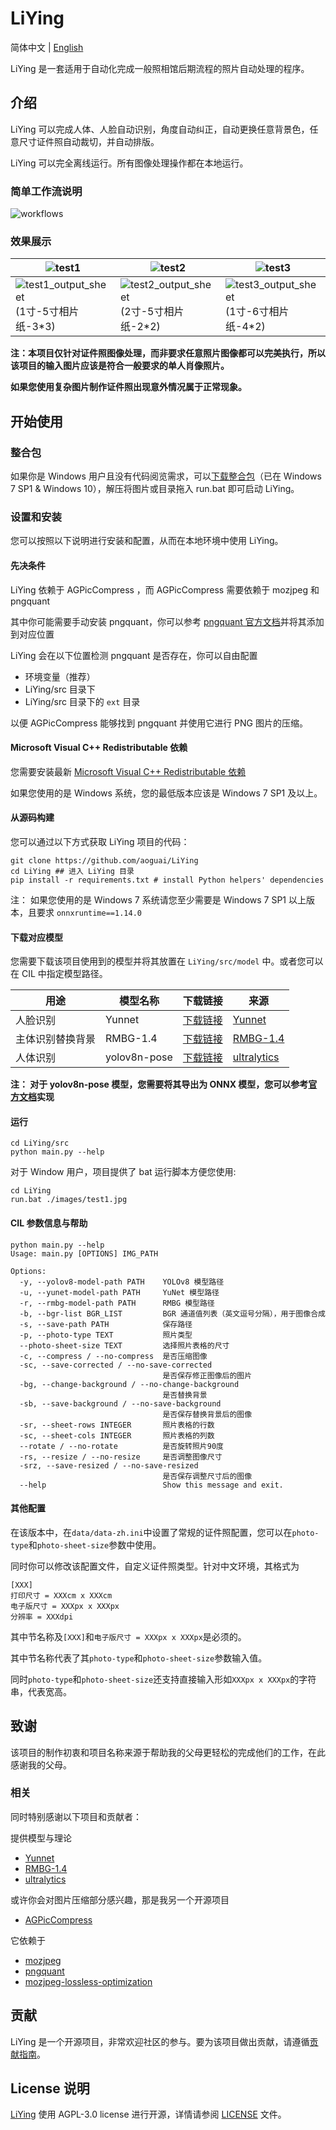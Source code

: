 # LiYing

简体中文 | [English](./README-EN.md)

LiYing 是一套适用于自动化完成一般照相馆后期流程的照片自动处理的程序。

## 介绍

LiYing 可以完成人体、人脸自动识别，角度自动纠正，自动更换任意背景色，任意尺寸证件照自动裁切，并自动排版。

LiYing 可以完全离线运行。所有图像处理操作都在本地运行。

### 简单工作流说明

![workflows](../images/workflows.png)

### 效果展示

| ![test1](../images/test1.jpg) | ![test2](../images/test2.jpg) | ![test3](../images/test3.jpg) |
| ----------------------------- | ---------------------------- | ---------------------------- |
| ![test1_output_sheet](../images/test1_output_sheet.jpg)(1寸-5寸相片纸-3*3) | ![test2_output_sheet](../images/test2_output_sheet.jpg)(2寸-5寸相片纸-2*2) | ![test3_output_sheet](../images/test3_output_sheet.jpg)(1寸-6寸相片纸-4*2) |

**注：本项目仅针对证件照图像处理，而非要求任意照片图像都可以完美执行，所以该项目的输入图片应该是符合一般要求的单人肖像照片。**

**如果您使用复杂图片制作证件照出现意外情况属于正常现象。**

## 开始使用

### 整合包

如果你是 Windows 用户且没有代码阅览需求，可以[下载整合包](https://github.com/aoguai/LiYing/releases/latest)（已在 Windows 7 SP1 &  Windows 10），解压将图片或目录拖入 run.bat 即可启动 LiYing。

### 设置和安装

您可以按照以下说明进行安装和配置，从而在本地环境中使用 LiYing。

#### 先决条件

LiYing 依赖于 AGPicCompress ，而 AGPicCompress 需要依赖于 mozjpeg 和 pngquant

其中你可能需要手动安装 pngquant，你可以参考 [pngquant 官方文档](https://pngquant.org/)并将其添加到对应位置

LiYing 会在以下位置检测 pngquant 是否存在，你可以自由配置
- 环境变量（推荐）
- LiYing/src 目录下
- LiYing/src 目录下的 `ext` 目录

以便 AGPicCompress 能够找到 pngquant 并使用它进行 PNG 图片的压缩。

#### Microsoft Visual C++ Redistributable 依赖

您需要安装最新 [Microsoft Visual C++ Redistributable 依赖](https://learn.microsoft.com/en-us/cpp/windows/latest-supported-vc-redist)


如果您使用的是 Windows 系统，您的最低版本应该是 Windows 7 SP1 及以上。

#### 从源码构建

您可以通过以下方式获取 LiYing 项目的代码：

```shell
git clone https://github.com/aoguai/LiYing
cd LiYing ## 进入 LiYing 目录
pip install -r requirements.txt # install Python helpers' dependencies
```

注： 如果您使用的是 Windows 7 系统请您至少需要是 Windows 7 SP1 以上版本，且要求 `onnxruntime==1.14.0`

#### 下载对应模型

您需要下载该项目使用到的模型并将其放置在 `LiYing/src/model` 中。或者您可以在 CIL 中指定模型路径。

| 用途                     | 模型名称              | 下载链接                                                                                                             | 来源                                                     |
|------------------------|--------------------|------------------------------------------------------------------------------------------------------------------|--------------------------------------------------------|
| 人脸识别                  | Yunnet             | [下载链接](https://github.com/opencv/opencv_zoo/blob/main/models/face_detection_yunet/face_detection_yunet_2023mar.onnx) | [Yunnet](https://github.com/ShiqiYu/libfacedetection)  |
| 主体识别替换背景              | RMBG-1.4           | [下载链接](https://huggingface.co/briaai/RMBG-1.4/blob/main/onnx/model.onnx)                                           | [RMBG-1.4](https://huggingface.co/briaai/RMBG-1.4)     |
| 人体识别                  | yolov8n-pose       | [下载链接](https://github.com/ultralytics/assets/releases/download/v8.2.0/yolov8n-pose.pt)                           | [ultralytics](https://github.com/ultralytics/ultralytics) |

**注： 对于 yolov8n-pose 模型，您需要将其导出为 ONNX 模型，您可以参考[官方文档](https://docs.ultralytics.com/integrations/onnx/)实现**

#### 运行

```shell
cd LiYing/src
python main.py --help
```

对于 Window 用户，项目提供了 bat 运行脚本方便您使用:

```shell
cd LiYing
run.bat ./images/test1.jpg
```

#### CIL 参数信息与帮助
```shell
python main.py --help
Usage: main.py [OPTIONS] IMG_PATH

Options:
  -y, --yolov8-model-path PATH    YOLOv8 模型路径
  -u, --yunet-model-path PATH     YuNet 模型路径
  -r, --rmbg-model-path PATH      RMBG 模型路径
  -b, --bgr-list BGR_LIST         BGR 通道值列表（英文逗号分隔），用于图像合成
  -s, --save-path PATH            保存路径
  -p, --photo-type TEXT           照片类型
  --photo-sheet-size TEXT         选择照片表格的尺寸
  -c, --compress / --no-compress  是否压缩图像
  -sc, --save-corrected / --no-save-corrected
                                  是否保存修正图像后的图片
  -bg, --change-background / --no-change-background
                                  是否替换背景
  -sb, --save-background / --no-save-background
                                  是否保存替换背景后的图像
  -sr, --sheet-rows INTEGER       照片表格的行数
  -sc, --sheet-cols INTEGER       照片表格的列数
  --rotate / --no-rotate          是否旋转照片90度
  -rs, --resize / --no-resize     是否调整图像尺寸
  -srz, --save-resized / --no-save-resized
                                  是否保存调整尺寸后的图像
  --help                          Show this message and exit.

```

#### 其他配置

在该版本中，在`data/data-zh.ini`中设置了常规的证件照配置，您可以在`photo-type`和`photo-sheet-size`参数中使用。

同时你可以修改该配置文件，自定义证件照类型。针对中文环境，其格式为
```text
[XXX]
打印尺寸 = XXXcm x XXXcm
电子版尺寸 = XXXpx x XXXpx
分辨率 = XXXdpi
```
其中节名称及`[XXX]`和`电子版尺寸 = XXXpx x XXXpx`是必须的。

其中节名称代表了其`photo-type`和`photo-sheet-size`参数输入值。

同时`photo-type`和`photo-sheet-size`还支持直接输入形如`XXXpx x XXXpx`的字符串，代表宽高。

## 致谢

该项目的制作初衷和项目名称来源于帮助我的父母更轻松的完成他们的工作，在此感谢我的父母。

### 相关

同时特别感谢以下项目和贡献者：

提供模型与理论

- [Yunnet](https://github.com/ShiqiYu/libfacedetection)
- [RMBG-1.4](https://huggingface.co/briaai/RMBG-1.4)
- [ultralytics](https://github.com/ultralytics/ultralytics)

或许你会对图片压缩部分感兴趣，那是我另一个开源项目

- [AGPicCompress](https://github.com/aoguai/AGPicCompress)

它依赖于

- [mozjpeg](https://github.com/mozilla/mozjpeg)
- [pngquant](https://github.com/kornelski/pngquant)
- [mozjpeg-lossless-optimization](https://github.com/wanadev/mozjpeg-lossless-optimization)

## 贡献

LiYing 是一个开源项目，非常欢迎社区的参与。要为该项目做出贡献，请遵循[贡献指南](./CONTRIBUTING.md)。

## License 说明

[LiYing](https://github.com/aoguai/LiYing) 使用 AGPL-3.0 license 进行开源，详情请参阅 [LICENSE](../LICENSE) 文件。

